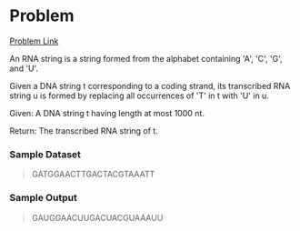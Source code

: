 # Problem
[Problem Link](http://rosalind.info/problems/rna/)

An RNA string is a string formed from the alphabet containing 'A', 'C', 'G', and 'U'.

Given a DNA string t corresponding to a coding strand, its transcribed RNA string u is formed by replacing all occurrences of 'T' in t with 'U' in u.

Given: A DNA string t having length at most 1000 nt.

Return: The transcribed RNA string of t.

### Sample Dataset
> GATGGAACTTGACTACGTAAATT
### Sample Output
> GAUGGAACUUGACUACGUAAAUU
